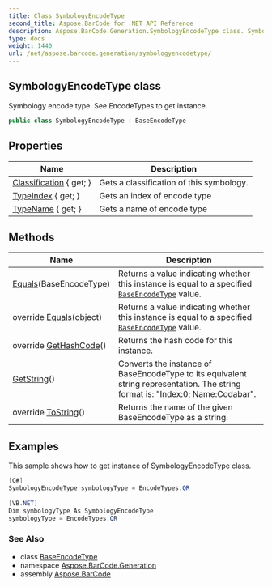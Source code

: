 ```yaml
---
title: Class SymbologyEncodeType
second_title: Aspose.BarCode for .NET API Reference
description: Aspose.BarCode.Generation.SymbologyEncodeType class. Symbology encode type. See EncodeTypes to get instance
type: docs
weight: 1440
url: /net/aspose.barcode.generation/symbologyencodetype/
---
```

## SymbologyEncodeType class

Symbology encode type. See EncodeTypes to get instance.

```csharp
public class SymbologyEncodeType : BaseEncodeType
```

## Properties

| Name | Description |
| --- | --- |
| [Classification](../../aspose.barcode.generation/baseencodetype/classification/) { get; } | Gets a classification of this symbology. |
| [TypeIndex](../../aspose.barcode.generation/baseencodetype/typeindex/) { get; } | Gets an index of encode type |
| [TypeName](../../aspose.barcode.generation/baseencodetype/typename/) { get; } | Gets a name of encode type |

## Methods

| Name | Description |
| --- | --- |
| [Equals](../../aspose.barcode.generation/baseencodetype/equals/)(BaseEncodeType) | Returns a value indicating whether this instance is equal to a specified [`BaseEncodeType`](../baseencodetype/) value. |
| override [Equals](../../aspose.barcode.generation/baseencodetype/equals/)(object) | Returns a value indicating whether this instance is equal to a specified [`BaseEncodeType`](../baseencodetype/) value. |
| override [GetHashCode](../../aspose.barcode.generation/baseencodetype/gethashcode/)() | Returns the hash code for this instance. |
| [GetString](../../aspose.barcode.generation/baseencodetype/getstring/)() | Converts the instance of BaseEncodeType to its equivalent string representation. The string format is: "Index:0; Name:Codabar". |
| override [ToString](../../aspose.barcode.generation/baseencodetype/tostring/)() | Returns the name of the given BaseEncodeType as a string. |

## Examples

This sample shows how to get instance of SymbologyEncodeType class.

```csharp
[C#]
SymbologyEncodeType symbologyType = EncodeTypes.QR 
 
[VB.NET]
Dim symbologyType As SymbologyEncodeType 
symbologyType = EncodeTypes.QR
```

### See Also

* class [BaseEncodeType](../baseencodetype/)
* namespace [Aspose.BarCode.Generation](../../aspose.barcode.generation/)
* assembly [Aspose.BarCode](../../)


